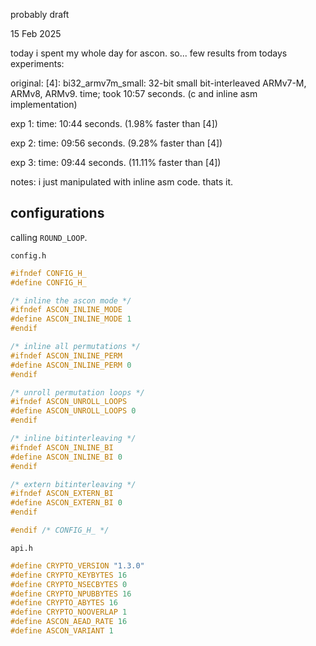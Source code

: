 probably draft

15 Feb 2025

today i spent my whole day for ascon. so... few results from todays experiments: 

original: [4]: bi32_armv7m_small: 32-bit small bit-interleaved ARMv7-M, ARMv8, ARMv9. time; took 10:57 seconds. (c and inline asm implementation)

exp 1: time: 10:44 seconds. (1.98% faster than [4])

exp 2: time: 09:56 seconds. (9.28% faster than [4])

exp 3: time: 09:44 seconds. (11.11% faster than [4])

notes: i just manipulated with inline asm code. thats it.

## configurations

calling `ROUND_LOOP`.

`config.h`
```c
#ifndef CONFIG_H_
#define CONFIG_H_

/* inline the ascon mode */
#ifndef ASCON_INLINE_MODE
#define ASCON_INLINE_MODE 1
#endif

/* inline all permutations */
#ifndef ASCON_INLINE_PERM
#define ASCON_INLINE_PERM 0
#endif

/* unroll permutation loops */
#ifndef ASCON_UNROLL_LOOPS
#define ASCON_UNROLL_LOOPS 0
#endif

/* inline bitinterleaving */
#ifndef ASCON_INLINE_BI
#define ASCON_INLINE_BI 0
#endif

/* extern bitinterleaving */
#ifndef ASCON_EXTERN_BI
#define ASCON_EXTERN_BI 0
#endif

#endif /* CONFIG_H_ */
```

`api.h`
```c
#define CRYPTO_VERSION "1.3.0"
#define CRYPTO_KEYBYTES 16
#define CRYPTO_NSECBYTES 0
#define CRYPTO_NPUBBYTES 16
#define CRYPTO_ABYTES 16
#define CRYPTO_NOOVERLAP 1
#define ASCON_AEAD_RATE 16
#define ASCON_VARIANT 1
```